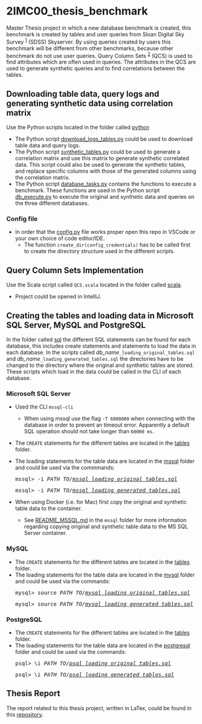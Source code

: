 # 2IMC00_thesis_benchmark
Master Thesis project in which a new database benchmark is created, this benchmark is created by tables and user queries from Sloan Digital Sky Survey <sup>[1]</sup> (SDSS) Skyserver. By using queries created by users this benchmark will be different from other benchmarks, because other benchmark do not use user queries. Query Column Sets <sup>[2]</sup> (QCS) is used to find attributes which are often used in queries. The attributes in the QCS are used to generate synthetic queries and to find correlations between the tables.

[1]: http://skyserver.sdss.org/dr16/en/home.aspx
[2]: https://people.eecs.berkeley.edu/~apanda/assets/papers/eurosys13.pdf

## Downloading table data, query logs and generating synthetic data using correlation matrix
Use the Python scripts located in the folder called [python](code/python)
* The Python script [download_logs_tables.py](code/python/download_logs_tables.py) could be used to download table data and query logs.
* The Python script [synthetic_tables.py](code/python/synthetic_tables.py) could be used to generate a correlation matrix and use this matrix to generate synthetic correlated data. This script could also be used to generate the synthetic tables, and replace specific columns with those of the generated columns using the correlation matrix.
* The Python script [database_tasks.py](code/python/database_tasks.py) contains the functions to execute a benchmark. These functions are used in the Python script [db_execute.py](code/python/db_execute.py) to execute the original and synthetic data and queries on the three different databases.

### Config file
* In order that the [config.py](code/python/config.py) file works proper open this repo in VSCode or your own choice of code editor/IDE.
	* The function `create_dir(config_credentials)` has to be called first to create the directory structure used in the different scripts.

## Query Column Sets Implementation
Use the Scala script called `QCS.scala` located in the folder called [scala](code/scala/dbBenchmarkSkyserver/src/main/scala/).
* Project could be opened in IntelliJ.

## Creating the tables and loading data in Microsoft SQL Server, MySQL and PostgreSQL
In the folder called [sql](code/sql) the different SQL statements can be found for each database, this includes create statements and statements to load the data in each database. In the scripts called *db_name*`_loading_original_tables.sql` and *db_name*`_loading_generated_tables.sql` the directories have to be changed to the directory where the original and synthetic tables are stored. These scripts which load in the data could be called in the CLI of each database.

### Microsoft SQL Server
* Used the CLI `mssql-cli`
  * When using mssql use the flag `-T 6000000` when connecting with the database in order to prevent an timeout error. Apparently a default SQL operation should not take longer than `60000 ms`.
* The `CREATE` statements for the different tables are located in the [tables](code/sql/mssql/tables) folder.
* The loading statements for the table data are located in the [mssql](code/sql/mssql) folder and could be used via the commmands: <pre>mssql> -i <i>PATH_TO/[mssql_loading_original_tables.sql](code/sql/mssql/mssql_loading_original_tables.sql)</i></pre> <pre>mssql> -i <i>PATH_TO/[mssql_loading_generated_tables.sql](code/sql/mssql/mssql_loading_generated_tables.sql)</i></pre>

* When using Docker (i.e. for Mac) first copy the original and synthetic table data to the container.
  * See [README_MSSQL.md](code/sql/mssql/README_MSSQL.md) in the `mssql` folder for more information regarding copying original and synthetic table data to the MS SQL Server container.

### MySQL
* The `CREATE` statements for the different tables are located in the [tables](code/sql/mssql/tables) folder.
* The loading statements for the table data are located in the [mysql](code/sql/mysql) folder and could be used via the commands: <pre>mysql> source <i>PATH_TO/[mysql_loading_original_tables.sql](code/sql/mysql/mysql_loading_original_tables.sql)</i></pre> <pre>mysql> source <i>PATH_TO/[mysql_loading_generated_tables.sql](code/sql/mysql/mysql_loading_generated_tables.sql)</i></pre>

### PostgreSQL
* The `CREATE` statements for the different tables are located in the [tables](code/sql/mssql/tables) folder.
* The loading statements for the table data are located in the [postgresql](code/sql/postgresql) folder and could be used via the commands: <pre>psql> \i <i>PATH_TO/[psql_loading_original_tables.sql](code/sql/postgresql/psql_loading_original_tables.sql)</i></pre> <pre>psql> \i <i>PATH_TO/[psql_loading_generated_tables.sql](code/sql/postgresql/psql_loading_generated_tables.sql)</i></pre>


## Thesis Report
The report related to this thesis project, written in LaTex, could be found in this [repository](https://github.com/TxEddy/2IMC00_thesis_report).
